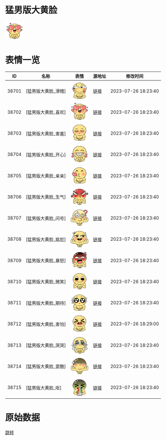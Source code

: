 # 猛男版大黄脸

<img src="./cover.png" height="60" alt="cover" />

# 表情一览

|ID|名称|表情|源地址|修改时间|
|----|----|----|----|----|
|38701|[猛男版大黄脸_滑稽]|<img src="./pic/038701_%5B猛男版大黄脸_滑稽%5D.png" height="60" alt="滑稽"/>|[链接](https://i0.hdslb.com/bfs/garb/ef2294ca77a0cf34009d5e3571692ac6b69d59eb.png)|2023-07-26 18:23:40|
|38702|[猛男版大黄脸_喜欢]|<img src="./pic/038702_%5B猛男版大黄脸_喜欢%5D.png" height="60" alt="喜欢"/>|[链接](https://i0.hdslb.com/bfs/garb/6a71e0e12b4f804537900f5db475407974854c6e.png)|2023-07-26 18:23:40|
|38703|[猛男版大黄脸_害羞]|<img src="./pic/038703_%5B猛男版大黄脸_害羞%5D.png" height="60" alt="害羞"/>|[链接](https://i0.hdslb.com/bfs/garb/536ffca3c7145c44a7b4ff157fb80a41be3a1f20.png)|2023-07-26 18:23:40|
|38704|[猛男版大黄脸_开心]|<img src="./pic/038704_%5B猛男版大黄脸_开心%5D.png" height="60" alt="开心"/>|[链接](https://i0.hdslb.com/bfs/garb/d5aec19cb42db542339494ac9b66d1082d9a941a.png)|2023-07-26 18:23:40|
|38705|[猛男版大黄脸_亲亲]|<img src="./pic/038705_%5B猛男版大黄脸_亲亲%5D.png" height="60" alt="亲亲"/>|[链接](https://i0.hdslb.com/bfs/garb/c248b6b6a39d68bf9b5115ae49e9428a808446ad.png)|2023-07-26 18:23:40|
|38706|[猛男版大黄脸_生气]|<img src="./pic/038706_%5B猛男版大黄脸_生气%5D.png" height="60" alt="生气"/>|[链接](https://i0.hdslb.com/bfs/garb/bb8a2db241e15187596da501b5b63ae5753a10ef.png)|2023-07-26 18:23:40|
|38707|[猛男版大黄脸_问号]|<img src="./pic/038707_%5B猛男版大黄脸_问号%5D.png" height="60" alt="问号"/>|[链接](https://i0.hdslb.com/bfs/garb/bb7a107b580cc88062efdfea24d379973217623d.png)|2023-07-26 18:23:40|
|38708|[猛男版大黄脸_尴尬]|<img src="./pic/038708_%5B猛男版大黄脸_尴尬%5D.png" height="60" alt="尴尬"/>|[链接](https://i0.hdslb.com/bfs/garb/fe3cbe0ee11e22599e69e823274b1039d5a9ba8c.png)|2023-07-26 18:23:40|
|38709|[猛男版大黄脸_暴怒]|<img src="./pic/038709_%5B猛男版大黄脸_暴怒%5D.png" height="60" alt="暴怒"/>|[链接](https://i0.hdslb.com/bfs/garb/3146aeac9872338fa5dc2042649b4b9141ceec1a.png)|2023-07-26 18:23:40|
|38710|[猛男版大黄脸_微笑]|<img src="./pic/038710_%5B猛男版大黄脸_微笑%5D.png" height="60" alt="微笑"/>|[链接](https://i0.hdslb.com/bfs/garb/cfa1f1997c1dfba9ce375861d0b86fe279a792e1.png)|2023-07-26 18:23:40|
|38711|[猛男版大黄脸_期待]|<img src="./pic/038711_%5B猛男版大黄脸_期待%5D.png" height="60" alt="期待"/>|[链接](https://i0.hdslb.com/bfs/garb/f21cc8793fa5d7b3f789c6223dae3d4d2c95ff98.png)|2023-07-26 18:23:40|
|38712|[猛男版大黄脸_害怕]|<img src="./pic/038712_%5B猛男版大黄脸_害怕%5D.png" height="60" alt="害怕"/>|[链接](https://i0.hdslb.com/bfs/garb/ffacd695c9e95357c49253faa216187bed3737e7.png)|2023-07-26 18:29:00|
|38713|[猛男版大黄脸_哭哭]|<img src="./pic/038713_%5B猛男版大黄脸_哭哭%5D.png" height="60" alt="哭哭"/>|[链接](https://i0.hdslb.com/bfs/garb/d628378bf94ed646c877b814ced9c0499c377d9d.png)|2023-07-26 18:23:40|
|38714|[猛男版大黄脸_耍酷]|<img src="./pic/038714_%5B猛男版大黄脸_耍酷%5D.png" height="60" alt="耍酷"/>|[链接](https://i0.hdslb.com/bfs/garb/cb491b5179a7d378e9a006664733c97bf7fd2ca8.png)|2023-07-26 18:23:40|
|38715|[猛男版大黄脸_呕]|<img src="./pic/038715_%5B猛男版大黄脸_呕%5D.png" height="60" alt="呕"/>|[链接](https://i0.hdslb.com/bfs/garb/95fa1b076bbd92e6e7ea97b257b3f83b2f48f96a.png)|2023-07-26 18:23:40|

# 原始数据

[跳转](./raw.json)

